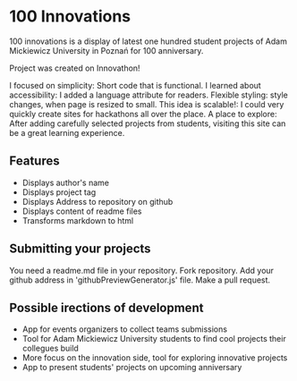 # 100 Innovations

100 innovations is a display of latest one hundred student projects of Adam Mickiewicz University in Poznań for 100 anniversary.

Project was created on Innovathon!

I focused on simplicity: Short code that is functional.
I learned about accessibility: I added a language attribute for readers.
Flexible styling: style changes, when page is resized to small.
This idea is scalable!: I could very quickly create sites for hackathons all over the place.
A place to explore: After adding carefully selected projects from students, visiting this site can be a great learning experience.

## Features

* Displays author's name
* Displays project tag
* Displays Address to repository on github
* Displays content of readme files
* Transforms markdown to html

## Submitting your projects

You need a readme.md file in your repository.
Fork repository. Add your github address in 'githubPreviewGenerator.js' file. Make a pull request.

## Possible irections of development

* App for events organizers to collect teams submissions
* Tool for Adam Mickiewicz University students to find cool projects their collegues build
* More focus on the innovation side, tool for exploring innovative projects
* App to present students' projects on upcoming anniversary